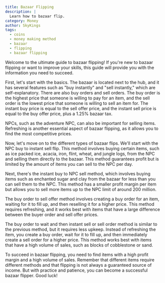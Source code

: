 ```yaml {metadata}
title: Bazaar Flipping
description: |
  Learn how to bazaar flip.
category: Money
author: SkyKings
tags:
  - coins
  - money making method
  - bazaar
  - flipping
  - bazaar flipping
```

Welcome to the ultimate guide to bazaar flipping! If you're new to bazaar flipping or want to improve your skills, this
guide will provide you with the information you need to succeed.

First, let's start with the basics. The bazaar is located next to the hub, and it has several features such as "buy
instantly" and "sell instantly," which are self-explanatory. There are also buy orders and sell orders. The buy order is
the highest price that someone is willing to pay for an item, and the sell order is the lowest price that someone is
willing to sell an item for. The instant buy price is equal to the sell offer price, and the instant sell price is equal
to the buy offer price, plus a 1.25% bazaar tax.

NPCs, such as the adventure NPC, can also be important for selling items. Refreshing is another essential aspect of
bazaar flipping, as it allows you to find the most competitive prices.

Now, let's move on to the different types of bazaar flips. We'll start with the NPC buy to instant sell flip. This
method involves buying certain items, such as ice packed ice, acacia, iron, flint, wheat, and jungle logs, from the NPC
and selling them directly to the bazaar. This method guarantees profit but is limited by the amount of items you can
sell to the NPC per day.

Next, there's the instant buy to NPC sell method, which involves buying items such as enchanted sugar and clay from the
bazaar for less than you can sell them to the NPC. This method has a smaller profit margin per item but allows you to
sell more items up to the NPC limit of around 200 million.

The buy order to sell offer method involves creating a buy order for an item, waiting for it to fill up, and then
reselling it for a higher price. This method requires refreshing, and it works best with items that have a large
difference between the buyer order and sell offer prices.

The buy order to wait and then instant sell or sell order method is similar to the previous method, but it requires less
upkeep. Instead of refreshing the item, you create a buy order, wait for it to fill up, and then immediately create a
sell order for a higher price. This method works best with items that have a high volume of sales, such as blocks of
cobblestone or sand.

To succeed in bazaar flipping, you need to find items with a high profit margin and a high volume of sales. Remember
that different items require different methods and that flipping is not always a guaranteed source of income. But with
practice and patience, you can become a successful bazaar flipper. Good luck!
